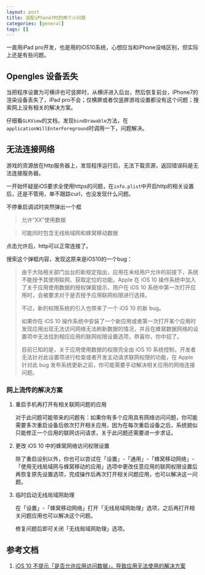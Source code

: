 ```yaml
---
layout: post
title: 适配iPhone7时的两个小问题
categories: [general]
tags: []
---
```


一直用iPad pro开发，也是用的iOS10系统，心想应当和iPhone没啥区别，但实际上还是有些问题。

## Opengles 设备丢失
当把程序设置为可横评也可竖屏时，从横评进入后台，然后恢复前台，iPhone7的渲染设备丢失了，iPad pro不会；仅横屏或者仅竖屏游戏设置都没有这个问题；搜索网上没有相关的解决方案。

仔细看`GLKView`的文档，发现`bindDrawable`方法，在`applicationWillEnterForeground`时调用一下，问题解决。

## 无法连接网络
游戏的资源放在http服务器上，发现程序运行后，无法下载资源，返回错误码是无法连接服务器。

一开始怀疑是iOS要求全使用https的问题，在`info.plist`中开启http的相关设置后，还是不管用，单不跟踪curl，也没发现什么问题。

不停重启调试时突然弹出一个框 

>允许“XX”使用数据

>可能同时包含无线局域网和蜂窝移动数据

点击允许后，http可以正常连接了。

搜索这个弹框内容，发现这原来是iOS10的一个bug：
 
> 由于大陆相关部门出台的新规定指出，应用在未经用户允许的前提下，系统不能授予其使用联网、获取定位的功能。Apple 在 iOS 10 操作系统中加入了关于应用使用数据的授权弹窗提示，用户在 iOS 10 系统中第一次打开应用时，会被要求对于是否授予应用联网权限进行选择。
> 
> 不过，新的权限系统的引入也带来了一个 iOS 10 的新 bug。
> 
> 如果你在 iOS 10 操作系统中安装了一个新应用或者第一次打开某个应用时发现应用出现无法访问网络无法刷新数据的情况，并且在蜂窝数据网络的设置项中无法找到相应应用的联网权限设置选项，恭喜你，你中招了。
> 
> 目前已知的是，关于应用使用数据的权限完全由 iOS 10 系统控制，开发者无法针对此设置项进行检查或者开发主动请求联网权限的功能，在 Apple 针对此 bug 发布系统更新之前，你可能需要手动解决相关应用的网络连接问题。

### 网上流传的解决方案

1. 重启手机再打开有相关联网问题的应用

	对于此问题可能带来的问题有：如果你有多个应用具有网络访问问题，你可能需要多次重启设备后依次打开相关应用，因为在每次重启设备之后，系统貌似只能修正一个应用的联网访问请求，关于此问题还需要进一步求证。

1. 更改 iOS 10 中的蜂窝网络访问权限设置

	除了重启设别以外，你也可以尝试在「设置」-「通用」-「蜂窝移动网络」-「使用无线局域网与蜂窝移动的应用」选项中更改任意应用的联网权限设置后再恢复原先设置选项，完成操作后再次打开相关问题应用，也可以解决这一问题。

1. 临时启动无线局域网助理

	在「设置」-「蜂窝移动网络」打开「无线局域网助理」选项，之后再打开相关问题应用也可以解决这个问题。
	
	修复问题后即可关闭「无线局域网助理」选项。
	
## 参考文档
1. [iOS 10 不提示「是否允许应用访问数据」，导致应用无法使用的解决方案](https://gold.xitu.io/post/57e229880e3dd90069867129)  	
	
